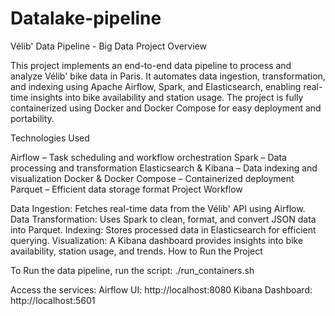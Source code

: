 # Datalake-pipeline

Vélib' Data Pipeline - Big Data Project
Overview

This project implements an end-to-end data pipeline to process and analyze Vélib' bike data in Paris. It automates data ingestion, transformation, and indexing using Apache Airflow, Spark, and Elasticsearch, enabling real-time insights into bike availability and station usage. The project is fully containerized using Docker and Docker Compose for easy deployment and portability.

Technologies Used

Airflow – Task scheduling and workflow orchestration
Spark – Data processing and transformation
Elasticsearch & Kibana – Data indexing and visualization
Docker & Docker Compose – Containerized deployment
Parquet – Efficient data storage format
Project Workflow

Data Ingestion: Fetches real-time data from the Vélib' API using Airflow.
Data Transformation: Uses Spark to clean, format, and convert JSON data into Parquet.
Indexing: Stores processed data in Elasticsearch for efficient querying.
Visualization: A Kibana dashboard provides insights into bike availability, station usage, and trends.
How to Run the Project

To Run the data pipeline, run the script:
./run_containers.sh

Access the services:
Airflow UI: http://localhost:8080
Kibana Dashboard: http://localhost:5601
